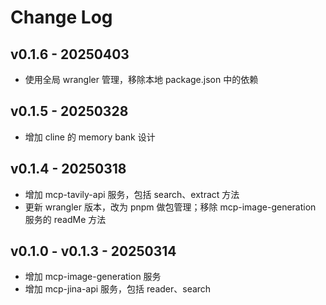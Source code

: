 # Change Log

## v0.1.6 - 20250403
- 使用全局 wrangler 管理，移除本地 package.json 中的依赖

## v0.1.5 - 20250328
- 增加 cline 的 memory bank 设计

## v0.1.4 - 20250318
- 增加 mcp-tavily-api 服务，包括 search、extract 方法
- 更新 wrangler 版本，改为 pnpm 做包管理；移除 mcp-image-generation 服务的 readMe 方法

## v0.1.0 - v0.1.3 - 20250314
- 增加 mcp-image-generation 服务
- 增加 mcp-jina-api 服务，包括 reader、search
